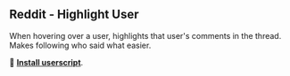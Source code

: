 ## Reddit - Highlight User

When hovering over a user, highlights that user's comments in the thread. Makes following who said what easier.

🚀 **[Install userscript](https://github.com/arthurhammer/userscripts/raw/master/Reddit_HighlightUser/reddit_highlight-user.user.js)**.

